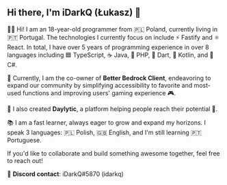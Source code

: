 ## Hi there, I'm iDarkQ (Łukasz) 👋

👨‍💻 Hi! I am an 18-year-old programmer from 🇵🇱 Poland, currently living in 🇵🇹 Portugal. The technologies I currently focus on include ⚡ Fastify and ⚛️ React. In total, I have over 5 years of programming experience in over 8 languages including 🟦 TypeScript, ☕ Java, 🐘 PHP, 🎯 Dart, 🧃 Kotlin, and 💠 C#.

🚀 Currently, I am the co-owner of **Better Bedrock Client**, endeavoring to expand our community by simplifying accessibility to favorite and most-used functions and improving users' gaming experience 🎮.

🧠 I also created **Daylytic**, a platform helping people reach their potential 🌟.

📚 I am a fast learner, always eager to grow and expand my horizons. I speak 3 languages: 🇵🇱 Polish, 🇬🇧 English, and I'm still learning 🇵🇹 Portuguese. 

If you'd like to collaborate and build something awesome together, feel free to reach out!

📱 **Discord contact**: iDarkQ#5870 (idarkq)
